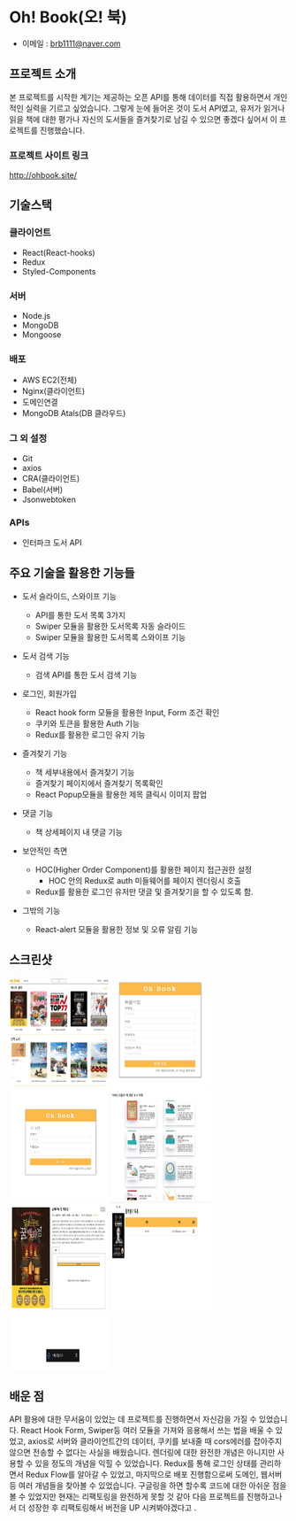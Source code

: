 # Oh! Book(오! 북)
- 이메일 : brb1111@naver.com

## 프로젝트 소개
본 프로젝트를 시작한 계기는 제공하는 오픈 API를 통해 데이터를 직접 활용하면서 개인적인 실력을 기르고 싶었습니다. 그렇게 눈에 들어온 것이 도서 API였고, 유저가 읽거나 읽을 책에 대한 평가나 자신의 도서들을 즐겨찾기로 남길 수 있으면 좋겠다 싶어서 이 프로젝트를 진행했습니다. 

### 프로젝트 사이트 링크
http://ohbook.site/

## 기술스택
### 클라이언트
- React(React-hooks)
- Redux
- Styled-Components

### 서버
- Node.js
- MongoDB
- Mongoose

### 배포
- AWS EC2(전체)
- Nginx(클라이언트)
- 도메인연결
- MongoDB Atals(DB 클라우드)

### 그 외 설정
- Git
- axios
- CRA(클라이언트)
- Babel(서버)
- Jsonwebtoken

### APIs
- 인터파크 도서 API

## 주요 기술을 활용한 기능들
+ 도서 슬라이드, 스와이프 기능
	+ API를 통한 도서 목록 3가지
	+ Swiper 모듈을 활용한 도서목록 자동 슬라이드
	+ Swiper 모듈을 활용한 도서목록 스와이프 기능

+ 도서 검색 기능
	+ 검색 API를 통한 도서 검색 기능

+ 로그인, 회원가입
    + React hook form 모듈을 활용한 Input, Form 조건 확인
    + 쿠키와 토큰을 활용한 Auth 기능
    + Redux를 활용한 로그인 유지 기능

+ 즐겨찾기 기능
	+ 책 세부내용에서 즐겨찾기 기능
	+ 즐겨찾기 페이지에서 즐겨찾기 목록확인
	+ React Popup모듈을 활용한 제목 클릭시 이미지 팝업

+ 댓글 기능
    + 책 상세페이지 내 댓글 기능

+ 보안적인 측면
	+ HOC(Higher Order Component)를 활용한 페이지 접근권한 설정
    	+ HOC 안의 Redux로 auth 미들웨어를 페이지 렌더링시 호출
	+ Redux를 활용한 로그인 유저만 댓글 및 즐겨찾기을 할 수 있도록 함.

+ 그밖의 기능
    + React-alert 모듈을 활용한 정보 및 오류 알림 기능

## 스크린샷
<img src="./images/1.JPG" width="180px" height="200px" title="Home" alt="Home"></img>
<img src="./images/2.JPG" width="180px" height="200px" title="SignUp" alt="SignUp"></img>
<img src="./images/3.JPG" width="180px" height="200px" title="Login" alt="CommertialMovie"></img>
<img src="./images/4.JPG" width="180px" height="200px" title="Search" alt="Search"></img>
<img src="./images/5.JPG" width="180px" height="200px" title="Detail" alt="Detail"></img>
<img src="./images/6.JPG" width="180px" height="200px" title="Favorite" alt="Favorite"></img>
<img src="./images/7.JPG" width="180px" height="100px" title="Alert" alt="Alert"></img>

## 배운 점
API 활용에 대한 무서움이 있었는 데 프로젝트를 진행하면서 자신감을 가질 수 있었습니다. React Hook Form, Swiper등 여러 모듈을 가져와 응용해서 쓰는 법을 배울 수 있었고, axios로 서버와 클라이언트간의 데이터, 쿠키를 보내줄 때 cors에러를 잡아주지 않으면 전송할 수 없다는 사실을 배웠습니다. 렌더링에 대한 완전한 개념은 아니지만 사용할 수 있을 정도의 개념을 익힐 수 있었습니다. Redux를 통해 로그인 상태를 관리하면서 Redux Flow를 알아갈 수 있었고, 마지막으로 배포 진행함으로써 도메인, 웹서버 등 여러 개념들을 찾아볼 수 있었습니다. 
구글링을 하면 할수록 코드에 대한 아쉬운 점을 볼 수 있었지만 현재는 리팩토링을 완전하게 못할 것 같아 다음 프로젝트를 진행하고나서 더 성장한 후 리팩토링해서 버전을 UP 시켜봐야겠다고 .

